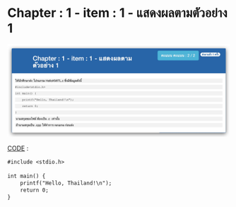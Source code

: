 # Chapter : 1 - item : 1 - แสดงผลตามตัวอย่าง 1

![img](./assets/1.jpg)

[CODE][file] :
```
#include <stdio.h>

int main() {
    printf("Hello, Thailand!\n");
    return 0;
}
```

[file]: ./src/01.c
